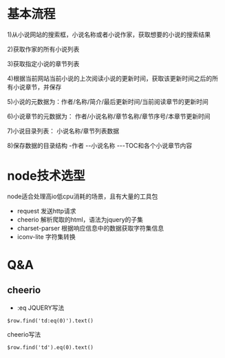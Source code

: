 # 基本流程
1)从小说网站的搜索框，小说名称或者小说作家，获取想要的小说的搜索结果

2)获取作家的所有小说列表

3)获取指定小说的章节列表

4)根据当前网站当前小说的上次阅读小说的更新时间，获取该更新时间之后的所有小说章节，并保存

5)小说的元数据为：作者/名称/简介/最后更新时间/当前阅读章节的更新时间

6)小说章节的元数据为： 作者/小说名称/章节名称/章节序号/本章节更新时间

7)小说目录列表： 小说名称/章节列表数据

8)保存数据的目录结构
-作者
--小说名称
---TOC和各个小说章节内容

# node技术选型
node适合处理高io低cpu消耗的场景，且有大量的工具包

- request 发送http请求
- cheerio 解析爬取的html，语法为jquery的子集
- charset-parser 根据响应信息中的数据获取字符集信息
- iconv-lite 字符集转换

# Q&A
## cheerio
- :eq
JQUERY写法
```
$row.find('td:eq(0)').text()
```
cheerio写法
```
$row.find('td').eq(0).text()
```